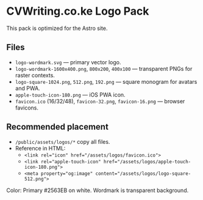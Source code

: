 # CVWriting.co.ke Logo Pack

This pack is optimized for the Astro site.

## Files
- `logo-wordmark.svg` — primary vector logo.
- `logo-wordmark-1600x400.png`, `800x200`, `400x100` — transparent PNGs for raster contexts.
- `logo-square-1024.png`, `512.png`, `192.png` — square monogram for avatars and PWA.
- `apple-touch-icon-180.png` — iOS PWA icon.
- `favicon.ico` (16/32/48), `favicon-32.png`, `favicon-16.png` — browser favicons.

## Recommended placement
- `/public/assets/logos/*` copy all files.
- Reference in HTML:
  - `<link rel="icon" href="/assets/logos/favicon.ico">`
  - `<link rel="apple-touch-icon" href="/assets/logos/apple-touch-icon-180.png">`
  - `<meta property="og:image" content="/assets/logos/logo-square-512.png">`

Color: Primary #2563EB on white. Wordmark is transparent background.
